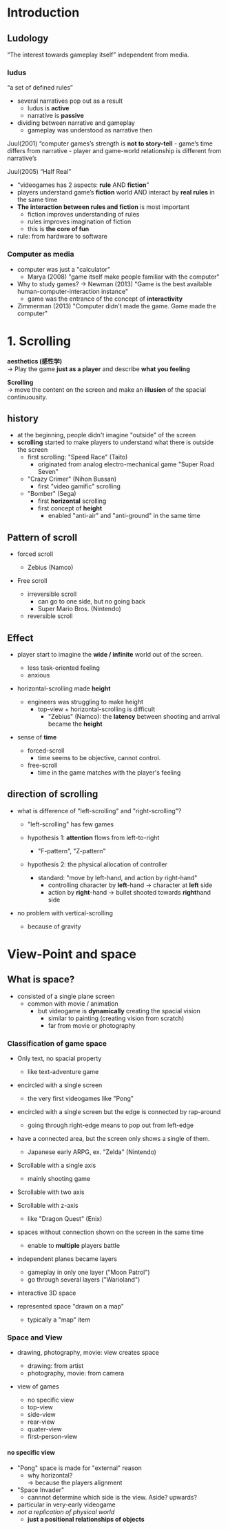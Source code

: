 <!-- META
{"title":"デジタルゲーム研究","link":"https://www.amazon.co.jp/%E3%83%87%E3%82%B8%E3%82%BF%E3%83%AB%E3%82%B2%E3%83%BC%E3%83%A0%E7%A0%94%E7%A9%B6-%E5%90%89%E7%94%B0-%E5%AF%9B/dp/4130101579","media":"book","tags":["game"],"short":{"en":"yoshida’s book for game studies","ja":"吉田寛氏のゲームスタディーズ本"},"importance":5,"hasPage":true,"createdAt":1726076083.566,"updatedAt":1726076695.298,"filename":"1726076083"}
META -->

# Introduction

## Ludology

“The interest towards gameplay itself” independent from media.

### ludus

“a set of defined rules”

- several narratives pop out as a result
  - ludus is **active**
  - narrative is **passive**
- dividing between narrative and gameplay
  - gameplay was understood as narrative then

Juul(2001) “computer games’s strength is **not to story-tell** - game’s time differs from narrative - player and game-world relationship is different from narrative’s

Juul(2005) “Half Real”

- “videogames has 2 aspects: **rule** AND **fiction**”
- players understand game’s **fiction** world AND interact by **real rules** in the same time
- **The interaction between rules and fiction** is most important
  - fiction improves understanding of rules
  - rules improves imagination of fiction
  - this is **the core of fun**
- rule: from hardware to software

### Computer as media

- computer was just a "calculator"
  - Marya (2008) "game itself make people familiar with the computer"
- Why to study games? -> Newman (2013) "Game is the best available human-computer-interaction instance"
  - game was the entrance of the concept of **interactivity**
- Zimmerman (2013) "Computer didn't made the game. Game made the computer"

# 1. Scrolling

**aesthetics (感性学)**  
-> Play the game **just as a player** and describe **what you feeling**

**Scrolling**  
-> move the content on the screen and make an **illusion** of the spacial continuousity.

## history

- at the beginning, people didn't imagine "outside" of the screen
- **scrolling** started to make players to understand what there is outside the screen
  - first scrolling: "Speed Race" (Taito)
    - originated from analog electro-mechanical game "Super Road Seven"
  - "Crazy Crimer" (Nihon Bussan)
    - first "video gamific" scrolling
  - "Bomber" (Sega)
    - first **horizontal** scrolling
    - first concept of **height**
      - enabled "anti-air" and "anti-ground" in the same time

## Pattern of scroll

- forced scroll

  - Zebius (Namco)

- Free scroll
  - irreversible scroll
    - can go to one side, but no going back
    - Super Mario Bros. (Nintendo)
  - reversible scroll

## Effect

- player start to imagine the **wide / infinite** world out of the screen.

  - less task-oriented feeling
  - anxious

- horizontal-scrolling made **height**

  - engineers was struggling to make height
    - top-view + horizontal-scrolling is difficult
      - "Zebius" (Namco): the **latency** between shooting and arrival became the **height**

- sense of **time**
  - forced-scroll
    - time seems to be objective, cannot control.
  - free-scroll
    - time in the game matches with the player's feeling

## direction of scrolling

- what is difference of "left-scrolling" and "right-scrolling"?

  - "left-scrolling" has few games

  - hypothesis 1: **attention** flows from left-to-right

    - "F-pattern", "Z-pattern"

  - hypothesis 2: the physical allocation of controller
    - standard: "move by left-hand, and action by right-hand"
      - controlling character by **left**-hand -> character at **left** side
      - action by **right**-hand -> bullet shooted towards **right**hand side

- no problem with vertical-scrolling
  - because of gravity

# View-Point and space

## What is space?

- consisted of a single plane screen
  - common with movie / animation
    - but videogame is **dynamically** creating the spacial vision
      - similar to painting (creating vision from scratch)
      - far from movie or photography

### Classification of game space

- Only text, no spacial property
  - like text-adventure game
- encircled with a single screen
  - the very first videogames like "Pong"
- encircled with a single screen but the edge is connected by rap-around

  - going through right-edge means to pop out from left-edge

- have a connected area, but the screen only shows a single of them.
  - Japanese early ARPG, ex. "Zelda" (Nintendo)
- Scrollable with a single axis
  - mainly shooting game
- Scrollable with two axis
- Scrollable with z-axis
  - like "Dragon Quest" (Enix)
- spaces without connection shown on the screen in the same time
  - enable to **multiple** players battle
- independent planes became layers
  - gameplay in only one layer ("Moon Patrol")
  - go through several layers ("Warioland")
- interactive 3D space

- represented space "drawn on a map"
  - typically a "map" item

### Space and View

- drawing, photography, movie: view creates space

  - drawing: from artist
  - photography, movie: from camera

- view of games
  - no specific view
  - top-view
  - side-view
  - rear-view
  - quater-view
  - first-person-view

#### no specific view

- "Pong" space is made for "external" reason
  - why horizontal?  
    -> because the players alignment
- "Space Invader"
  - cannnot determine which side is the view. Aside? upwards?
- particular in very-early videogame
- _not a replication of physical world_
  - **just a positional relationships of objects**
